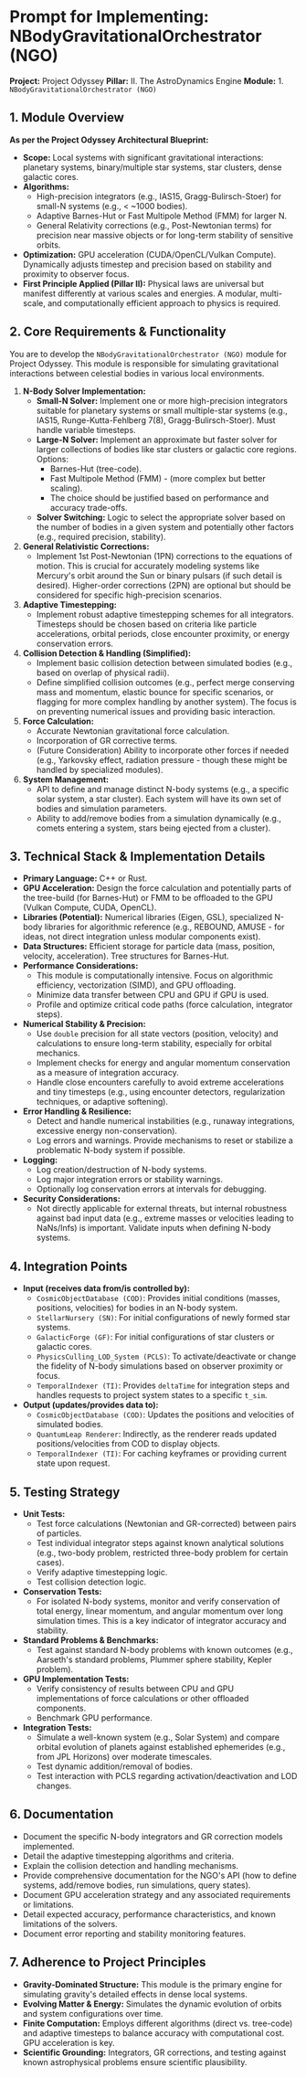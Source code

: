 # Prompt for Implementing: NBodyGravitationalOrchestrator (NGO)

**Project:** Project Odyssey
**Pillar:** II. The AstroDynamics Engine
**Module:** 1. `NBodyGravitationalOrchestrator (NGO)`

## 1. Module Overview

**As per the Project Odyssey Architectural Blueprint:**

* **Scope:** Local systems with significant gravitational interactions: planetary systems, binary/multiple star systems, star clusters, dense galactic cores.
* **Algorithms:**
    * High-precision integrators (e.g., IAS15, Gragg-Bulirsch-Stoer) for small-N systems (e.g., < ~1000 bodies).
    * Adaptive Barnes-Hut or Fast Multipole Method (FMM) for larger N.
    * General Relativity corrections (e.g., Post-Newtonian terms) for precision near massive objects or for long-term stability of sensitive orbits.
* **Optimization:** GPU acceleration (CUDA/OpenCL/Vulkan Compute). Dynamically adjusts timestep and precision based on stability and proximity to observer focus.
* **First Principle Applied (Pillar II):** Physical laws are universal but manifest differently at various scales and energies. A modular, multi-scale, and computationally efficient approach to physics is required.

## 2. Core Requirements & Functionality

You are to develop the `NBodyGravitationalOrchestrator (NGO)` module for Project Odyssey. This module is responsible for simulating gravitational interactions between celestial bodies in various local environments.

1.  **N-Body Solver Implementation:**
    * **Small-N Solver:** Implement one or more high-precision integrators suitable for planetary systems or small multiple-star systems (e.g., IAS15, Runge-Kutta-Fehlberg 7(8), Gragg-Bulirsch-Stoer). Must handle variable timesteps.
    * **Large-N Solver:** Implement an approximate but faster solver for larger collections of bodies like star clusters or galactic core regions. Options:
        * Barnes-Hut (tree-code).
        * Fast Multipole Method (FMM) - (more complex but better scaling).
        * The choice should be justified based on performance and accuracy trade-offs.
    * **Solver Switching:** Logic to select the appropriate solver based on the number of bodies in a given system and potentially other factors (e.g., required precision, stability).
2.  **General Relativistic Corrections:**
    * Implement 1st Post-Newtonian (1PN) corrections to the equations of motion. This is crucial for accurately modeling systems like Mercury's orbit around the Sun or binary pulsars (if such detail is desired). Higher-order corrections (2PN) are optional but should be considered for specific high-precision scenarios.
3.  **Adaptive Timestepping:**
    * Implement robust adaptive timestepping schemes for all integrators. Timesteps should be chosen based on criteria like particle accelerations, orbital periods, close encounter proximity, or energy conservation errors.
4.  **Collision Detection & Handling (Simplified):**
    * Implement basic collision detection between simulated bodies (e.g., based on overlap of physical radii).
    * Define simplified collision outcomes (e.g., perfect merge conserving mass and momentum, elastic bounce for specific scenarios, or flagging for more complex handling by another system). The focus is on preventing numerical issues and providing basic interaction.
5.  **Force Calculation:**
    * Accurate Newtonian gravitational force calculation.
    * Incorporation of GR corrective terms.
    * (Future Consideration) Ability to incorporate other forces if needed (e.g., Yarkovsky effect, radiation pressure - though these might be handled by specialized modules).
6.  **System Management:**
    * API to define and manage distinct N-body systems (e.g., a specific solar system, a star cluster). Each system will have its own set of bodies and simulation parameters.
    * Ability to add/remove bodies from a simulation dynamically (e.g., comets entering a system, stars being ejected from a cluster).

## 3. Technical Stack & Implementation Details

* **Primary Language:** C++ or Rust.
* **GPU Acceleration:** Design the force calculation and potentially parts of the tree-build (for Barnes-Hut) or FMM to be offloaded to the GPU (Vulkan Compute, CUDA, OpenCL).
* **Libraries (Potential):** Numerical libraries (Eigen, GSL), specialized N-body libraries for algorithmic reference (e.g., REBOUND, AMUSE - for ideas, not direct integration unless modular components exist).
* **Data Structures:** Efficient storage for particle data (mass, position, velocity, acceleration). Tree structures for Barnes-Hut.
* **Performance Considerations:**
    * This module is computationally intensive. Focus on algorithmic efficiency, vectorization (SIMD), and GPU offloading.
    * Minimize data transfer between CPU and GPU if GPU is used.
    * Profile and optimize critical code paths (force calculation, integrator steps).
* **Numerical Stability & Precision:**
    * Use `double` precision for all state vectors (position, velocity) and calculations to ensure long-term stability, especially for orbital mechanics.
    * Implement checks for energy and angular momentum conservation as a measure of integration accuracy.
    * Handle close encounters carefully to avoid extreme accelerations and tiny timesteps (e.g., using encounter detectors, regularization techniques, or adaptive softening).
* **Error Handling & Resilience:**
    * Detect and handle numerical instabilities (e.g., runaway integrations, excessive energy non-conservation).
    * Log errors and warnings. Provide mechanisms to reset or stabilize a problematic N-body system if possible.
* **Logging:**
    * Log creation/destruction of N-body systems.
    * Log major integration errors or stability warnings.
    * Optionally log conservation errors at intervals for debugging.
* **Security Considerations:**
    * Not directly applicable for external threats, but internal robustness against bad input data (e.g., extreme masses or velocities leading to NaNs/Infs) is important. Validate inputs when defining N-body systems.

## 4. Integration Points

* **Input (receives data from/is controlled by):**
    * `CosmicObjectDatabase (COD)`: Provides initial conditions (masses, positions, velocities) for bodies in an N-body system.
    * `StellarNursery (SN)`: For initial configurations of newly formed star systems.
    * `GalacticForge (GF)`: For initial configurations of star clusters or galactic cores.
    * `PhysicsCulling_LOD_System (PCLS)`: To activate/deactivate or change the fidelity of N-body simulations based on observer proximity or focus.
    * `TemporalIndexer (TI)`: Provides `deltaTime` for integration steps and handles requests to project system states to a specific `t_sim`.
* **Output (updates/provides data to):**
    * `CosmicObjectDatabase (COD)`: Updates the positions and velocities of simulated bodies.
    * `QuantumLeap Renderer`: Indirectly, as the renderer reads updated positions/velocities from COD to display objects.
    * `TemporalIndexer (TI)`: For caching keyframes or providing current state upon request.

## 5. Testing Strategy

* **Unit Tests:**
    * Test force calculations (Newtonian and GR-corrected) between pairs of particles.
    * Test individual integrator steps against known analytical solutions (e.g., two-body problem, restricted three-body problem for certain cases).
    * Verify adaptive timestepping logic.
    * Test collision detection logic.
* **Conservation Tests:**
    * For isolated N-body systems, monitor and verify conservation of total energy, linear momentum, and angular momentum over long simulation times. This is a key indicator of integrator accuracy and stability.
* **Standard Problems & Benchmarks:**
    * Test against standard N-body problems with known outcomes (e.g., Aarseth's standard problems, Plummer sphere stability, Kepler problem).
* **GPU Implementation Tests:**
    * Verify consistency of results between CPU and GPU implementations of force calculations or other offloaded components.
    * Benchmark GPU performance.
* **Integration Tests:**
    * Simulate a well-known system (e.g., Solar System) and compare orbital evolution of planets against established ephemerides (e.g., from JPL Horizons) over moderate timescales.
    * Test dynamic addition/removal of bodies.
    * Test interaction with PCLS regarding activation/deactivation and LOD changes.

## 6. Documentation

* Document the specific N-body integrators and GR correction models implemented.
* Detail the adaptive timestepping algorithms and criteria.
* Explain the collision detection and handling mechanisms.
* Provide comprehensive documentation for the NGO's API (how to define systems, add/remove bodies, run simulations, query states).
* Document GPU acceleration strategy and any associated requirements or limitations.
* Detail expected accuracy, performance characteristics, and known limitations of the solvers.
* Document error reporting and stability monitoring features.

## 7. Adherence to Project Principles

* **Gravity-Dominated Structure:** This module is the primary engine for simulating gravity's detailed effects in dense local systems.
* **Evolving Matter & Energy:** Simulates the dynamic evolution of orbits and system configurations over time.
* **Finite Computation:** Employs different algorithms (direct vs. tree-code) and adaptive timesteps to balance accuracy with computational cost. GPU acceleration is key.
* **Scientific Grounding:** Integrators, GR corrections, and testing against known astrophysical problems ensure scientific plausibility.